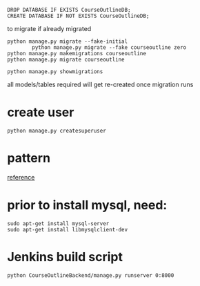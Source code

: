 ```
DROP DATABASE IF EXISTS CourseOutlineDB;
CREATE DATABASE IF NOT EXISTS CourseOutlineDB;
```

to migrate if already migrated
```
python manage.py migrate --fake-initial
        python manage.py migrate --fake courseoutline zero
python manage.py makemigrations courseoutline
python manage.py migrate courseoutline

python manage.py showmigrations

```

all models/tables required will get re-created once migration runs

# create user

```
python manage.py createsuperuser
```


# pattern

[reference](https://medium.com/beyond-light-creations/build-a-rest-api-with-django-rest-framework-and-mysql-ddff0c1126ae#a7a7)


# prior to install mysql, need:
```
sudo apt-get install mysql-server
sudo apt-get install libmysqlclient-dev
```


# Jenkins build script
```
python CourseOutlineBackend/manage.py runserver 0:8000
```